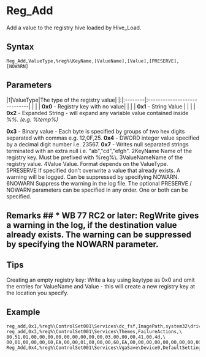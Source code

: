 # Reg\_Add #

Add a value to the registry hive loaded by Hive\_Load.

## Syntax ##
```
Reg_Add,ValueType,%reg%\KeyName,[ValueName],[Value],[PRESERVE],[NOWARN]
```
## Parameters ##
|1|ValueType|The type of the registry value|
|:|:--------|:-----------------------------|
| |         | **0x0** - Registry key with no value|
| |         | **0x1** - String Value       |
| |         | **0x2** - Expanded String - will expand any variable value contained inside %<var>%. (e.g. %temp%)<br>
<tr><td> </td><td>         </td><td> <b>0x3</b> - Binary value - Each byte is specified by groups of two hex digits separated with commas e.g. 12,0F,25.</td></tr>
<tr><td> </td><td>         </td><td> <b>0x4</b> - DWORD integer value specified by a decimal digit number i.e. 23567. </td></tr>
<tr><td> </td><td>         </td><td> <b>0x7</b> - Writes null separated strings terminated with an extra null i.e. "ab","cd","efgh".</td></tr>
<tr><td>2</td><td>KeyName  </td><td>Name of the registry key. Must be prefixed with %reg%\.</td></tr>
<tr><td>3</td><td>ValueName</td><td>Name of the registry value.   </td></tr>
<tr><td>4</td><td>Value    </td><td>Value. Format depends on the ValueType.</td></tr>
<tr><td>5</td><td>PRESERVE </td><td>If specified don't overwrite a value that already exists. A warning will be logged. Can be suppressed by specifying NOWARN.</td></tr>
<tr><td>6</td><td>NOWARN   </td><td>Suppress the warning in the log file. The optional PRESERVE / NOWARN parameters can be specified in any order. One or both can be specified.</td></tr></tbody></table>

<h2>Remarks ##
  * WB 77 RC2 or later: RegWrite gives a warning in the log, if the destination value already exists. The warning can be suppressed by specifying the NOWARN parameter.

## Tips ##
Creating an empty registry key: Write a key using keytype as 0x0 and omit the entries for ValueName and Value - this will create a new registry key at the location you specify.

## Example ##
```
reg_add,0x1,%reg%\ControlSet001\Services\dc_fsf,ImagePath,system32\drivers\dc_fsf.sys
reg_add,0x3,%reg%\ControlSet001\Services\Themes,FailureActions,\
80,51,01,00,00,00,00,00,00,00,00,00,03,00,00,00,41,00,4d,\
00,01,00,00,00,60,EA,00,00,01,00,00,00,60,EA,00,00,00,00,00,00,00,00,00,00
Reg_Add,0x4,%reg%\ControlSet001\Services\VgaSave\Device0,DefaultSettings.XResolution,1024
```